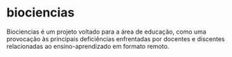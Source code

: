 # biociencias
Biociencias é um projeto voltado para a área de educação, como uma provocação às principais deficiências enfrentadas por docentes e discentes relacionadas ao ensino-aprendizado em formato remoto.
